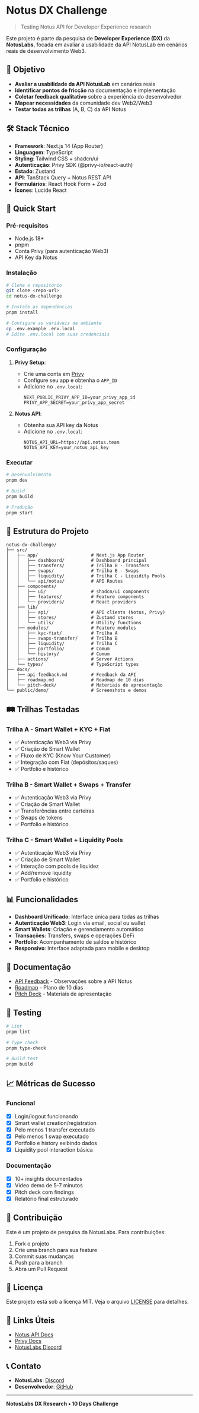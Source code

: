 # Notus DX Challenge

> Testing Notus API for Developer Experience research

Este projeto é parte da pesquisa de **Developer Experience (DX)** da **NotusLabs**, focada em avaliar a usabilidade da API NotusLab em cenários reais de desenvolvimento Web3.

## 🎯 Objetivo

- **Avaliar a usabilidade da API NotusLab** em cenários reais
- **Identificar pontos de fricção** na documentação e implementação  
- **Coletar feedback qualitativo** sobre a experiência do desenvolvedor
- **Mapear necessidades** da comunidade dev Web2/Web3
- **Testar todas as trilhas** (A, B, C) da API Notus

## 🛠️ Stack Técnico

- **Framework**: Next.js 14 (App Router)
- **Linguagem**: TypeScript
- **Styling**: Tailwind CSS + shadcn/ui
- **Autenticação**: Privy SDK (@privy-io/react-auth)
- **Estado**: Zustand
- **API**: TanStack Query + Notus REST API
- **Formulários**: React Hook Form + Zod
- **Ícones**: Lucide React

## 🚀 Quick Start

### Pré-requisitos

- Node.js 18+
- pnpm
- Conta Privy (para autenticação Web3)
- API Key da Notus

### Instalação

```bash
# Clone o repositório
git clone <repo-url>
cd notus-dx-challenge

# Instale as dependências
pnpm install

# Configure as variáveis de ambiente
cp .env.example .env.local
# Edite .env.local com suas credenciais
```

### Configuração

1. **Privy Setup**:
   - Crie uma conta em [Privy](https://privy.io)
   - Configure seu app e obtenha o `APP_ID`
   - Adicione no `.env.local`:
     ```env
     NEXT_PUBLIC_PRIVY_APP_ID=your_privy_app_id
     PRIVY_APP_SECRET=your_privy_app_secret
     ```

2. **Notus API**:
   - Obtenha sua API key da Notus
   - Adicione no `.env.local`:
     ```env
     NOTUS_API_URL=https://api.notus.team
     NOTUS_API_KEY=your_notus_api_key
     ```

### Executar

```bash
# Desenvolvimento
pnpm dev

# Build
pnpm build

# Produção
pnpm start
```

## 📁 Estrutura do Projeto

```
notus-dx-challenge/
├── src/
│   ├── app/                    # Next.js App Router
│   │   ├── dashboard/          # Dashboard principal
│   │   ├── transfers/          # Trilha B - Transfers
│   │   ├── swaps/              # Trilha B - Swaps
│   │   ├── liquidity/          # Trilha C - Liquidity Pools
│   │   └── api/notus/          # API Routes
│   ├── components/
│   │   ├── ui/                 # shadcn/ui components
│   │   ├── features/           # Feature components
│   │   └── providers/          # React providers
│   ├── lib/
│   │   ├── api/                # API clients (Notus, Privy)
│   │   ├── stores/             # Zustand stores
│   │   └── utils/              # Utility functions
│   ├── modules/                # Feature modules
│   │   ├── kyc-fiat/           # Trilha A
│   │   ├── swaps-transfer/     # Trilha B
│   │   ├── liquidity/          # Trilha C
│   │   ├── portfolio/          # Comum
│   │   └── history/            # Comum
│   ├── actions/                # Server Actions
│   └── types/                  # TypeScript types
├── docs/
│   ├── api-feedback.md         # Feedback da API
│   ├── roadmap.md              # Roadmap de 10 dias
│   └── pitch-deck/             # Materiais de apresentação
└── public/demo/                # Screenshots e demos
```

## 🛤️ Trilhas Testadas

### Trilha A - Smart Wallet + KYC + Fiat
- ✅ Autenticação Web3 via Privy
- ✅ Criação de Smart Wallet
- ✅ Fluxo de KYC (Know Your Customer)
- ✅ Integração com Fiat (depósitos/saques)
- ✅ Portfolio e histórico

### Trilha B - Smart Wallet + Swaps + Transfer
- ✅ Autenticação Web3 via Privy
- ✅ Criação de Smart Wallet
- ✅ Transferências entre carteiras
- ✅ Swaps de tokens
- ✅ Portfolio e histórico

### Trilha C - Smart Wallet + Liquidity Pools
- ✅ Autenticação Web3 via Privy
- ✅ Criação de Smart Wallet
- ✅ Interação com pools de liquidez
- ✅ Add/remove liquidity
- ✅ Portfolio e histórico

## 📊 Funcionalidades

- **Dashboard Unificado**: Interface única para todas as trilhas
- **Autenticação Web3**: Login via email, social ou wallet
- **Smart Wallets**: Criação e gerenciamento automático
- **Transações**: Transfers, swaps e operações DeFi
- **Portfolio**: Acompanhamento de saldos e histórico
- **Responsivo**: Interface adaptada para mobile e desktop

## 📝 Documentação

- [API Feedback](./docs/api-feedback.md) - Observações sobre a API Notus
- [Roadmap](./docs/roadmap.md) - Plano de 10 dias
- [Pitch Deck](./docs/pitch-deck/) - Materiais de apresentação

## 🧪 Testing

```bash
# Lint
pnpm lint

# Type check
pnpm type-check

# Build test
pnpm build
```

## 📈 Métricas de Sucesso

### Funcional
- [x] Login/logout funcionando
- [x] Smart wallet creation/registration
- [x] Pelo menos 1 transfer executado
- [x] Pelo menos 1 swap executado
- [x] Portfolio e history exibindo dados
- [x] Liquidity pool interaction básica

### Documentação
- [x] 10+ insights documentados
- [x] Video demo de 5-7 minutos
- [x] Pitch deck com findings
- [x] Relatório final estruturado

## 🤝 Contribuição

Este é um projeto de pesquisa da NotusLabs. Para contribuições:

1. Fork o projeto
2. Crie uma branch para sua feature
3. Commit suas mudanças
4. Push para a branch
5. Abra um Pull Request

## 📄 Licença

Este projeto está sob a licença MIT. Veja o arquivo [LICENSE](LICENSE) para detalhes.

## 🔗 Links Úteis

- [Notus API Docs](https://docs.notus.team)
- [Privy Docs](https://docs.privy.io)
- [NotusLabs Discord](https://discord.gg/7zmMuPcP)

## 📞 Contato

- **NotusLabs**: [Discord](https://discord.gg/7zmMuPcP)
- **Desenvolvedor**: [GitHub](https://github.com/danielgorgonha)

---

**NotusLabs DX Research • 10 Days Challenge**